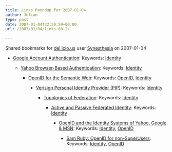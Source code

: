 ```yaml
---
title: Links Roundup for 2007-01-04
author: Julian
type: post
date: 2007-01-04T22:59:59+00:00
url: /2007/01/04/links-68-2/

---
```

Shared bookmarks for [del.icio.us][1] user  [Synesthesia][2] on 2007-01-04

  * [Google Account Authentication][3]: 
    Keywords: [Identity][4]</li> 
    
      * [Yahoo Browser-Based Authentication][5]: 
        Keywords: [Identity][4]</li> 
        
          * [OpenID for the Semantic Web][6]: 
            Keywords: [OpenID][7], [Identity][4]</li> 
            
              * [Verisign Personal Identity Provider (PIP)][8]: 
                Keywords: [Identity][4]</li> 
                
                  * [Topologies of Federation][9]: 
                    Keywords: [Identity][4]</li> 
                    
                      * [Active and Passive Federated Identity][10]: 
                        Keywords: [Identity][4]</li> 
                        
                          * [OpenID and the Identity Systems of Yahoo, Google & MSN][11]: 
                            Keywords: [Identity][4], [OpenID][7]</li> 
                            
                              * [Sam Ruby: OpenID for non-SuperUsers][12]: 
                                Keywords: [Identity][4], [OpenID][7]</li> </ul>

 [1]: https://del.icio.us/
 [2]: https://del.icio.us/synesthesia
 [3]: https://code.google.com/apis/accounts/Authentication.html "https://code.google.com/apis/accounts/Authentication.html"
 [4]: https://del.icio.us/synesthesia/Identity
 [5]: https://developer.yahoo.com/auth/ "https://developer.yahoo.com/auth/"
 [6]: https://www.geospatialsemanticweb.com/2006/10/25/openid-for-the-semantic-web "https://www.geospatialsemanticweb.com/2006/10/25/openid-for-the-semantic-web"
 [7]: https://del.icio.us/synesthesia/OpenID
 [8]: https://pip.verisignlabs.com/ "https://pip.verisignlabs.com/"
 [9]: https://blog.pingidentity.com/blog/default/?permalink=Topologies_of_Federation.html "https://blog.pingidentity.com/blog/default/?permalink=Topologies_of_Federation.html"
 [10]: https://blog.pingidentity.com/blog/default/?permalink=Active_and_Passive_Federation.html "https://blog.pingidentity.com/blog/default/?permalink=Active_and_Passive_Federation.html"
 [11]: https://www.readwriteweb.com/archives/openid_vs_bigco.php "https://www.readwriteweb.com/archives/openid_vs_bigco.php"
 [12]: https://www.intertwingly.net/blog/2007/01/03/OpenID-for-non-SuperUsers "https://www.intertwingly.net/blog/2007/01/03/OpenID-for-non-SuperUsers"